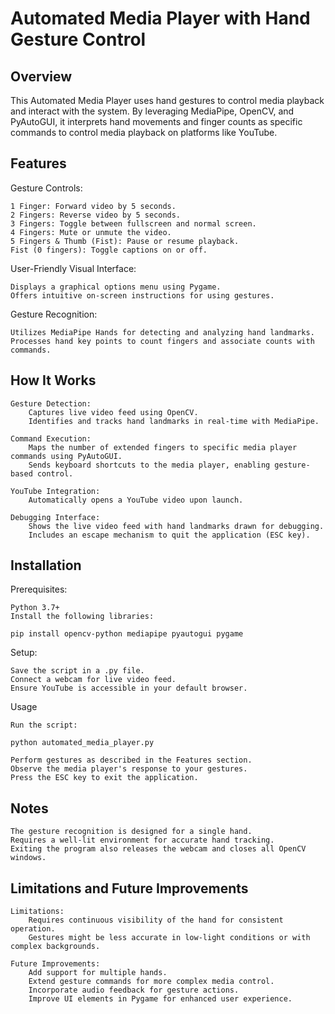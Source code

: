 # Automated Media Player with Hand Gesture Control
## Overview

This Automated Media Player uses hand gestures to control media playback and interact with the system. 
By leveraging MediaPipe, OpenCV, and PyAutoGUI, it interprets hand movements and finger counts as specific commands to control media playback on platforms like YouTube.

## Features
Gesture Controls:

    1 Finger: Forward video by 5 seconds.
    2 Fingers: Reverse video by 5 seconds.
    3 Fingers: Toggle between fullscreen and normal screen.
    4 Fingers: Mute or unmute the video.
    5 Fingers & Thumb (Fist): Pause or resume playback.
    Fist (0 fingers): Toggle captions on or off.

User-Friendly Visual Interface:

    Displays a graphical options menu using Pygame.
    Offers intuitive on-screen instructions for using gestures.

Gesture Recognition:

    Utilizes MediaPipe Hands for detecting and analyzing hand landmarks.
    Processes hand key points to count fingers and associate counts with commands.

## How It Works

    Gesture Detection:
        Captures live video feed using OpenCV.
        Identifies and tracks hand landmarks in real-time with MediaPipe.

    Command Execution:
        Maps the number of extended fingers to specific media player commands using PyAutoGUI.
        Sends keyboard shortcuts to the media player, enabling gesture-based control.

    YouTube Integration:
        Automatically opens a YouTube video upon launch.

    Debugging Interface:
        Shows the live video feed with hand landmarks drawn for debugging.
        Includes an escape mechanism to quit the application (ESC key).

## Installation
Prerequisites:

    Python 3.7+
    Install the following libraries:

    pip install opencv-python mediapipe pyautogui pygame

Setup:

    Save the script in a .py file.
    Connect a webcam for live video feed.
    Ensure YouTube is accessible in your default browser.

Usage

    Run the script:

    python automated_media_player.py

    Perform gestures as described in the Features section.
    Observe the media player's response to your gestures.
    Press the ESC key to exit the application.

## Notes

    The gesture recognition is designed for a single hand.
    Requires a well-lit environment for accurate hand tracking.
    Exiting the program also releases the webcam and closes all OpenCV windows.

## Limitations and Future Improvements

    Limitations:
        Requires continuous visibility of the hand for consistent operation.
        Gestures might be less accurate in low-light conditions or with complex backgrounds.

    Future Improvements:
        Add support for multiple hands.
        Extend gesture commands for more complex media control.
        Incorporate audio feedback for gesture actions.
        Improve UI elements in Pygame for enhanced user experience.
